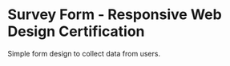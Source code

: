 # Survey Form - Responsive Web Design Certification

Simple form design to collect data from users.
